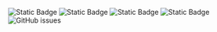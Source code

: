 ![Static Badge](https://img.shields.io/badge/blacklists-60-000000) ![Static Badge](https://img.shields.io/badge/blacklisted-2808789-cc0000) ![Static Badge](https://img.shields.io/badge/whitelisted-2243-00CC00) ![Static Badge](https://img.shields.io/badge/streaming_blacklist-28107-000000) ![GitHub issues](https://img.shields.io/github/issues/fabriziosalmi/blacklists)
